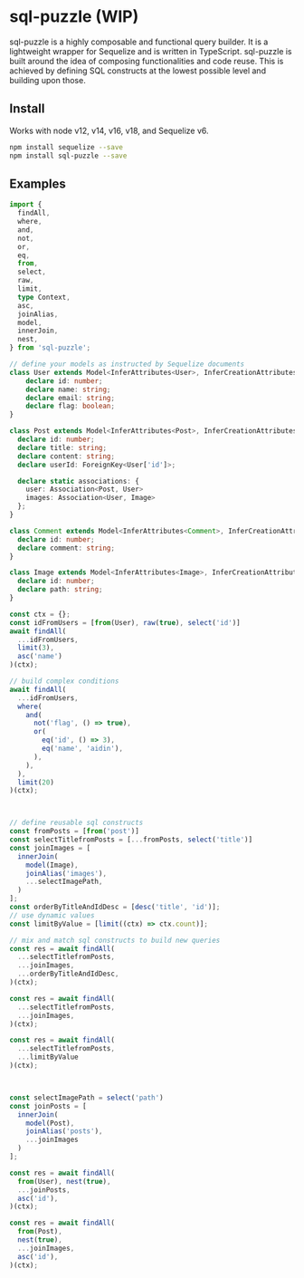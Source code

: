 # sql-puzzle (WIP)

sql-puzzle is a highly composable and functional query builder. It is a lightweight wrapper for Sequelize and is written in TypeScript. sql-puzzle is built around the idea of composing functionalities and code reuse. This is achieved by defining SQL constructs at the lowest possible level and building upon those.

## Install

Works with node v12, v14, v16, v18, and Sequelize v6.
```bash
npm install sequelize --save
npm install sql-puzzle --save
```

## Examples

```typescript
import {
  findAll, 
  where,
  and, 
  not, 
  or, 
  eq, 
  from, 
  select,
  raw, 
  limit, 
  type Context, 
  asc, 
  joinAlias, 
  model, 
  innerJoin, 
  nest,
} from 'sql-puzzle';

// define your models as instructed by Sequelize documents
class User extends Model<InferAttributes<User>, InferCreationAttributes<User>> {
    declare id: number;
    declare name: string;
    declare email: string;
    declare flag: boolean;
}

class Post extends Model<InferAttributes<Post>, InferCreationAttributes<Post>> {
  declare id: number;
  declare title: string;
  declare content: string;
  declare userId: ForeignKey<User['id']>;

  declare static associations: {
    user: Association<Post, User>
    images: Association<User, Image>
  };
}

class Comment extends Model<InferAttributes<Comment>, InferCreationAttributes<Comment>> {
  declare id: number;
  declare comment: string;
}

class Image extends Model<InferAttributes<Image>, InferCreationAttributes<Image>> {
  declare id: number;
  declare path: string;
}

const ctx = {};
const idFromUsers = [from(User), raw(true), select('id')]
await findAll(
  ...idFromUsers,
  limit(3),
  asc('name')
)(ctx);

// build complex conditions
await findAll(
  ...idFromUsers,
  where(
    and(
      not('flag', () => true),
      or(
        eq('id', () => 3),
        eq('name', 'aidin'),
      ),
    ),
  ),
  limit(20)
)(ctx);



// define reusable sql constructs
const fromPosts = [from('post')]
const selectTitlefromPosts = [...fromPosts, select('title')]
const joinImages = [
  innerJoin(
    model(Image),
    joinAlias('images'),
    ...selectImagePath,
  )
];
const orderByTitleAndIdDesc = [desc('title', 'id')];
// use dynamic values
const limitByValue = [limit((ctx) => ctx.count)];

// mix and match sql constructs to build new queries
const res = await findAll(
  ...selectTitlefromPosts, 
  ...joinImages,
  ...orderByTitleAndIdDesc,
)(ctx);

const res = await findAll(
  ...selectTitlefromPosts, 
  ...joinImages,
)(ctx);

const res = await findAll(
  ...selectTitlefromPosts, 
  ...limitByValue
)(ctx);



const selectImagePath = select('path')
const joinPosts = [
  innerJoin(
    model(Post),
    joinAlias('posts'),
    ...joinImages
  )
];

const res = await findAll(
  from(User), nest(true),
  ...joinPosts,
  asc('id'),
)(ctx);

const res = await findAll(
  from(Post), 
  nest(true),
  ...joinImages,
  asc('id'),
)(ctx);
```
